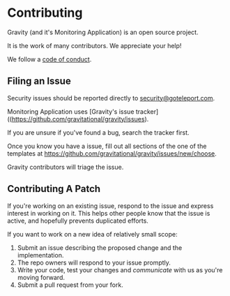 # Contributing

Gravity (and it's Monitoring Application) is an open source project.

It is the work of many contributors. We appreciate your help!

We follow a [code of conduct](./CODE_OF_CONDUCT.md).

## Filing an Issue

Security issues should be reported directly to security@goteleport.com.

Monitoring Application uses [Gravity's issue tracker]((https://github.com/gravitational/gravity/issues).

If you are unsure if you've found a bug, search the tracker first.

Once you know you have a issue, fill out all sections of the
one of the templates at https://github.com/gravitational/gravity/issues/new/choose.

Gravity contributors will triage the issue.

## Contributing A Patch

If you're working on an existing issue, respond to the issue and express
interest in working on it. This helps other people know that the issue is
active, and hopefully prevents duplicated efforts.

If you want to work on a new idea of relatively small scope:

1. Submit an issue describing the proposed change and the implementation.
2. The repo owners will respond to your issue promptly.
3. Write your code, test your changes and _communicate_ with us as you're
moving forward.
4. Submit a pull request from your fork.
